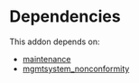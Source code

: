 # Dependencies

This addon depends on:

- [maintenance](https://github.com/bringout/oca-ocb-vertical-industry/tree/7ee4083ca6c94b59be4ae55cea5a820320a163ad/odoo-bringout-oca-ocb-maintenance)
- [mgmtsystem_nonconformity](https://github.com/bringout/oca-technical)
